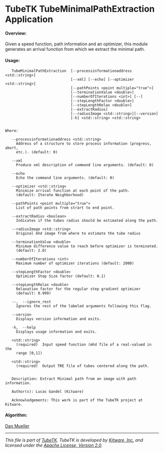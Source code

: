 TubeTK TubeMinimalPathExtraction Application
=============================================

#### Overview:

Given a speed function, path information and an optimizer, this module
generates an arrival function from which we extract the minimal path.

#### Usage:

```
   TubeMinimalPathExtraction  [--processinformationaddress <std::string>]
                              [--xml] [--echo] [--optimizer <std::string>]
                              [--pathPoints <point multiple="true">]
                              [--terminationValue <double>]
                              [--numberOfIterations <int>] [--]
                              [--stepLengthFactor <double>]
                              [--stepLengthRelax <double>]
                              [--extractRadius]
                              [--radiusImage <std::string>][--version]
                              [-h] <std::string> <std::string>


Where:

   --processinformationaddress <std::string>
     Address of a structure to store process information (progress, abort,
     etc.). (default: 0)

   --xml
     Produce xml description of command line arguments. (default: 0)

   --echo
     Echo the command line arguments. (default: 0)

   --optimizer <std::string>
     Minimize arrival function at each point of the path.
     (default: Iterate Neighborhood)

   --pathPoints <point multiple="true">
     List of path points from strart to end point.

   --extractRadius <boolean>
     Indicates if the tubes radius should be estimated along the path.

   --radiusImage <std::string>
     Original mhd image from where to estimate the tube radius

   --terminationValue <double>
     Minimum difference value to reach before optimizer is terminated.
     (default: 2.0)

   --numberOfIterations <int>
     Maximum number of optimizer iterations (default: 2000)

   --stepLengthFactor <double>
     Optimizer Step Size factor (default: 0.1)

   --stepLengthRelax <double>
     Relaxation factor for the regular step gradient optimizer
     (default: 0.999)

   --,  --ignore_rest
     Ignores the rest of the labeled arguments following this flag.

   --version
     Displays version information and exits.

   -h,  --help
     Displays usage information and exits.

   <std::string>
     (required)  Input speed function (mhd file of a real-valued in the
     range [0,1])

   <std::string>
     (required)  Output TRE file of tubes centered along the path.


   Description: Extract Minimal path from an image with path information.

   Author(s): Lucas Gandel (Kitware)

   Acknowledgements: This work is part of the TubeTK project at Kitware.

```

#### Algorithm:
[Dan Mueller](http://www.insight-journal.org/browse/publication/213)

----
*This file is part of [TubeTK](http://www.tubetk.org). TubeTK is developed by
[Kitware, Inc.](http://www.kitware.com) and licensed under the
[Apache License, Version 2.0](http://www.apache.org/licenses/LICENSE-2.0).*
